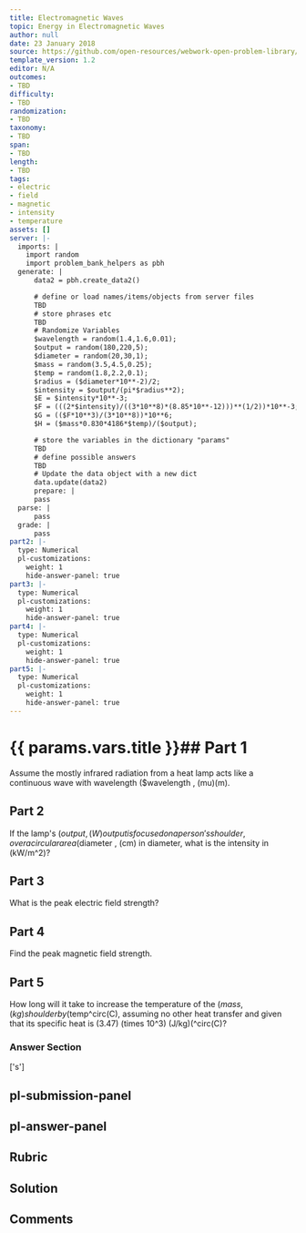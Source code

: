 ```yaml
---
title: Electromagnetic Waves
topic: Energy in Electromagnetic Waves
author: null
date: 23 January 2018
source: https://github.com/open-resources/webwork-open-problem-library/tree/master/Contrib/BrockPhysics/College_Physics_Urone/24.Electromagnetic_Waves/24-04.Energy_in_Electromagnetic_Waves/NU_U17_24_04_013.pg
template_version: 1.2
editor: N/A
outcomes:
- TBD
difficulty:
- TBD
randomization:
- TBD
taxonomy:
- TBD
span:
- TBD
length:
- TBD
tags:
- electric
- field
- magnetic
- intensity
- temperature
assets: []
server: |-
  imports: |
    import random
    import problem_bank_helpers as pbh
  generate: |
      data2 = pbh.create_data2()

      # define or load names/items/objects from server files
      TBD
      # store phrases etc
      TBD
      # Randomize Variables
      $wavelength = random(1.4,1.6,0.01);
      $output = random(180,220,5);
      $diameter = random(20,30,1);
      $mass = random(3.5,4.5,0.25);
      $temp = random(1.8,2.2,0.1);
      $radius = ($diameter*10**-2)/2;
      $intensity = $output/(pi*$radius**2);
      $E = $intensity*10**-3;
      $F = (((2*$intensity)/((3*10**8)*(8.85*10**-12)))**(1/2))*10**-3;
      $G = (($F*10**3)/(3*10**8))*10**6;
      $H = ($mass*0.830*4186*$temp)/($output);

      # store the variables in the dictionary "params"
      TBD
      # define possible answers
      TBD
      # Update the data object with a new dict
      data.update(data2)
      prepare: |
      pass
  parse: |
      pass
  grade: |
      pass
part2: |-
  type: Numerical
  pl-customizations:
    weight: 1
    hide-answer-panel: true
part3: |-
  type: Numerical
  pl-customizations:
    weight: 1
    hide-answer-panel: true
part4: |-
  type: Numerical
  pl-customizations:
    weight: 1
    hide-answer-panel: true
part5: |-
  type: Numerical
  pl-customizations:
    weight: 1
    hide-answer-panel: true
---
```


# {{ params.vars.title }}## Part 1 
Assume the mostly infrared radiation from a heat lamp acts like a continuous wave with wavelength ($wavelength , (mu)(m). 
## Part 2 
If the lamp's ($output , (W) output is focused on a person's shoulder, over a circular area ($diameter , (cm) in diameter, what is the intensity in (kW/m^2)? 
## Part 3 
What is the peak electric field strength? 
## Part 4 
Find the peak magnetic field strength. 
## Part 5 
How long will it take to increase the temperature of the ($mass , (kg) shoulder by ($temp^circ(C), assuming no other heat transfer and given that its specific heat is (3.47) (times 10^3) (J/kg)(^circ(C)? 


### Answer Section 
['s']

## pl-submission-panel 


## pl-answer-panel 


## Rubric 


## Solution 


## Comments 


